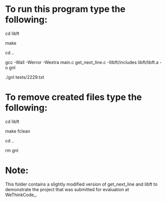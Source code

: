 # To run this program type the following:
cd libft

make

cd ..

gcc -Wall -Werror -Wextra main.c get_next_line.c -Ilibft/includes libft/libft.a -o gnl

./gnl tests/2229.txt

# To remove created files type the following:
cd libft

make fclean

cd ..

rm gnl

# Note:
This folder contains a slightly modified version of get_next_line and libft
to demonstrate the project that was submitted for evaluation at WeThinkCode_.
